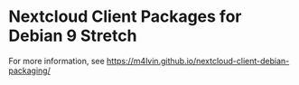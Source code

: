 # Nextcloud Client Packages for Debian 9 Stretch

For more information, see https://m4lvin.github.io/nextcloud-client-debian-packaging/
